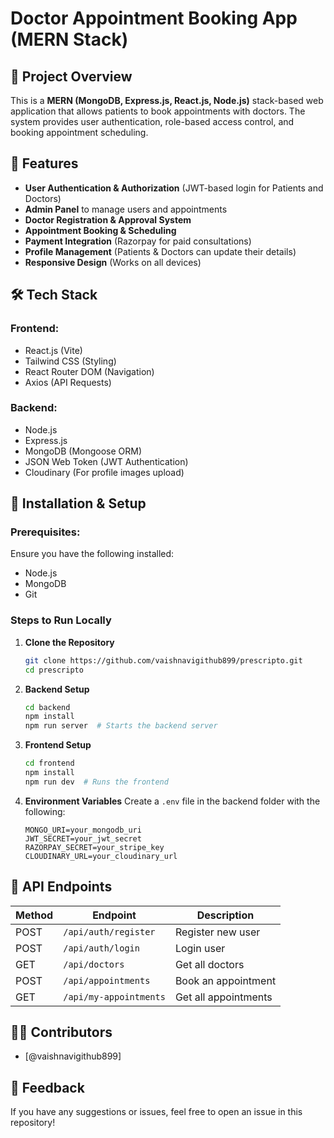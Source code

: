 
# Doctor Appointment Booking App (MERN Stack)

## 📌 Project Overview
This is a **MERN (MongoDB, Express.js, React.js, Node.js)** stack-based web application that allows patients to book appointments with doctors. The system provides user authentication, role-based access control, and booking appointment scheduling.

## 🚀 Features
- **User Authentication & Authorization** (JWT-based login for Patients and Doctors)
- **Admin Panel** to manage users and appointments
- **Doctor Registration & Approval System**
- **Appointment Booking & Scheduling**
- **Payment Integration** (Razorpay for paid consultations)
- **Profile Management** (Patients & Doctors can update their details)
- **Responsive Design** (Works on all devices)

## 🛠️ Tech Stack
### Frontend:
- React.js (Vite)
- Tailwind CSS (Styling)
- React Router DOM (Navigation)
- Axios (API Requests)

### Backend:
- Node.js
- Express.js
- MongoDB (Mongoose ORM)
- JSON Web Token (JWT Authentication)
- Cloudinary (For profile images upload)

## 🔧 Installation & Setup
### Prerequisites:
Ensure you have the following installed:
- Node.js
- MongoDB
- Git

### Steps to Run Locally
1. **Clone the Repository**
   ```sh
   git clone https://github.com/vaishnavigithub899/prescripto.git
   cd prescripto
   ```

2. **Backend Setup**
   ```sh
   cd backend
   npm install
   npm run server  # Starts the backend server
   ```

3. **Frontend Setup**
   ```sh
   cd frontend
   npm install
   npm run dev  # Runs the frontend
   ```

4. **Environment Variables**
   Create a `.env` file in the backend folder with the following:
   ```env
   MONGO_URI=your_mongodb_uri
   JWT_SECRET=your_jwt_secret
   RAZORPAY_SECRET=your_stripe_key
   CLOUDINARY_URL=your_cloudinary_url
   ```

## 🔄 API Endpoints
| Method | Endpoint               | Description                   |
|--------|------------------------|-------------------------------|
| POST   | `/api/auth/register`   | Register new user             |
| POST   | `/api/auth/login`      | Login user                    |
| GET    | `/api/doctors`         | Get all doctors               |
| POST   | `/api/appointments`    | Book an appointment           |
| GET    | `/api/my-appointments`    | Get all appointments          |



## 👨‍💻 Contributors
- [@vaishnavigithub899]

## 💬 Feedback
If you have any suggestions or issues, feel free to open an issue in this repository!




